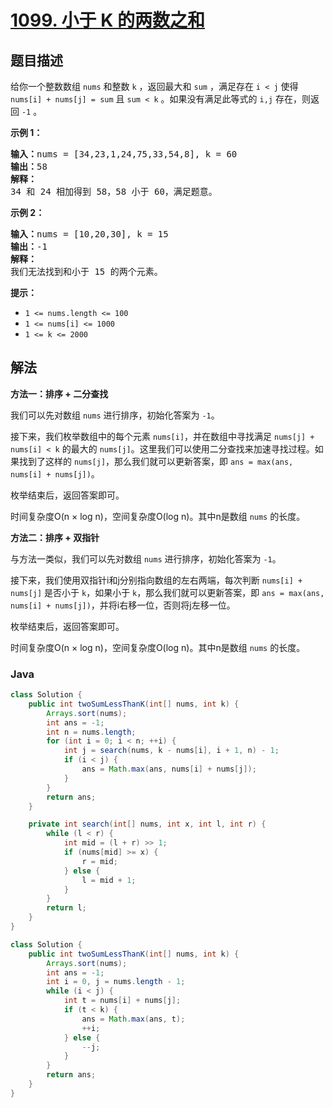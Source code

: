 # [1099. 小于 K 的两数之和](https://leetcode.cn/problems/two-sum-less-than-k)

## 题目描述

<p>给你一个整数数组 <code>nums</code> 和整数 <code>k</code> ，返回最大和 <code>sum</code> ，满足存在 <code>i < j</code> 使得 <code>nums[i] + nums[j] = sum</code> 且 <code>sum < k</code> 。如果没有满足此等式的 <code>i,j</code> 存在，则返回 <code>-1</code> 。</p>



<p><strong>示例 1：</strong></p>

<pre>
<strong>输入：</strong>nums = [34,23,1,24,75,33,54,8], k = 60
<strong>输出：</strong>58
<strong>解释：</strong>
34 和 24 相加得到 58，58 小于 60，满足题意。
</pre>

<p><strong>示例 2：</strong></p>

<pre>
<strong>输入：</strong>nums = [10,20,30], k = 15
<strong>输出：</strong>-1
<strong>解释：</strong>
我们无法找到和小于 15 的两个元素。</pre>



<p><strong>提示：</strong></p>

<ul>
	<li><code>1 <= nums.length <= 100</code></li>
	<li><code>1 <= nums[i] <= 1000</code></li>
	<li><code>1 <= k <= 2000</code></li>
</ul>

## 解法

**方法一：排序 + 二分查找**

我们可以先对数组 `nums` 进行排序，初始化答案为 `-1`。

接下来，我们枚举数组中的每个元素 `nums[i]`，并在数组中寻找满足 `nums[j] + nums[i] < k` 的最大的 `nums[j]`。这里我们可以使用二分查找来加速寻找过程。如果找到了这样的 `nums[j]`，那么我们就可以更新答案，即 `ans = max(ans, nums[i] + nums[j])`。

枚举结束后，返回答案即可。

时间复杂度O(n × log n)，空间复杂度O(log n)。其中n是数组 `nums` 的长度。

**方法二：排序 + 双指针**

与方法一类似，我们可以先对数组 `nums` 进行排序，初始化答案为 `-1`。

接下来，我们使用双指针i和j分别指向数组的左右两端，每次判断 `nums[i] + nums[j]` 是否小于 `k`，如果小于 `k`，那么我们就可以更新答案，即 `ans = max(ans, nums[i] + nums[j])`，并将i右移一位，否则将j左移一位。

枚举结束后，返回答案即可。

时间复杂度O(n × log n)，空间复杂度O(log n)。其中n是数组 `nums` 的长度。

### **Java**

```java
class Solution {
    public int twoSumLessThanK(int[] nums, int k) {
        Arrays.sort(nums);
        int ans = -1;
        int n = nums.length;
        for (int i = 0; i < n; ++i) {
            int j = search(nums, k - nums[i], i + 1, n) - 1;
            if (i < j) {
                ans = Math.max(ans, nums[i] + nums[j]);
            }
        }
        return ans;
    }

    private int search(int[] nums, int x, int l, int r) {
        while (l < r) {
            int mid = (l + r) >> 1;
            if (nums[mid] >= x) {
                r = mid;
            } else {
                l = mid + 1;
            }
        }
        return l;
    }
}
```

```java
class Solution {
    public int twoSumLessThanK(int[] nums, int k) {
        Arrays.sort(nums);
        int ans = -1;
        int i = 0, j = nums.length - 1;
        while (i < j) {
            int t = nums[i] + nums[j];
            if (t < k) {
                ans = Math.max(ans, t);
                ++i;
            } else {
                --j;
            }
        }
        return ans;
    }
}
```
